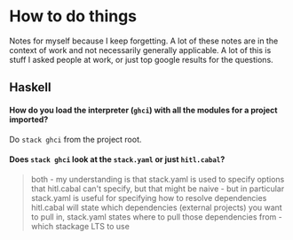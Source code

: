 # How to do things

Notes for myself because I keep forgetting. A lot of these notes are in the context of work and not necessarily generally applicable. A lot of this is stuff I asked people at work, or just top google results for the questions.

## Haskell

#### How do you load the interpreter (`ghci`) with all the modules for a project imported?
Do `stack ghci` from the project root.

#### Does `stack ghci` look at the `stack.yaml` or just `hitl.cabal`?
> both - my understanding is that stack.yaml is used to specify options that hitl.cabal can't specify, but that might be naive - but in particular stack.yaml is useful for specifying how to resolve dependencies
> hitl.cabal will state which dependencies (external projects) you want to pull in, stack.yaml states where to pull those dependencies from - which stackage LTS to use
